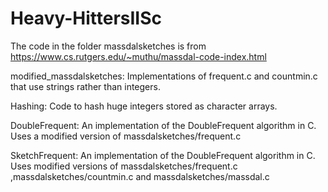 # Heavy-HittersIISc
The code in the folder massdalsketches is from https://www.cs.rutgers.edu/~muthu/massdal-code-index.html

modified_massdalsketches: Implementations of frequent.c and countmin.c that use strings rather than integers.


Hashing: Code to hash huge integers stored as character arrays.

DoubleFrequent: An implementation of the DoubleFrequent algorithm in C. Uses a modified version of massdalsketches/frequent.c

SketchFrequent: An implementation of the DoubleFrequent algorithm in C. Uses modified versions of massdalsketches/frequent.c ,massdalsketches/countmin.c and massdalsketches/massdal.c

